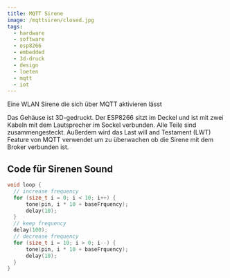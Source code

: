 ```yaml
---
title: MQTT Sirene
image: /mqttsiren/closed.jpg
tags:
  - hardware
  - software
  - esp8266
  - embedded
  - 3d-druck
  - design
  - loeten
  - mqtt
  - iot
---
```


Eine WLAN Sirene die sich über MQTT aktivieren lässt
<!--more-->
Das Gehäuse ist 3D-gedruckt. Der ESP8266 sitzt im Deckel und ist mit zwei Kabeln mit dem Lautsprecher im Sockel verbunden. Alle Teile sind zusammengesteckt. Außerdem wird das Last will and Testament (LWT) Feature von MQTT verwendet um zu überwachen ob die Sirene mit dem Broker verbunden ist.

<div>
  <block-image
    src="/mqttsiren/open.jpg" />
</div>
<div>
  <block-image
    src="/mqttsiren/body.png" />
</div>
<div>
  <block-image
    src="/mqttsiren/deckel.png" />
</div>


  
## Code für Sirenen Sound
```c++
void loop {
  // increase frequency
  for (size_t i = 0; i < 10; i++) {
      tone(pin, i * 10 + baseFrquency);
      delay(10);
  }
  // keep frequency
  delay(100);
  // decrease frequency
  for (size_t i = 10; i > 0; i--) {
      tone(pin, i * 10 + baseFrquency);
      delay(10);
  }
}
```